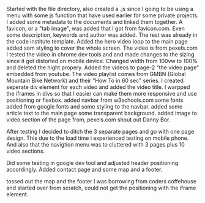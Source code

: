 Started with the file directory, also created a .js since I going to be using a menu with some js function that have used earlier for some private projects.
I added some metadata to the documents and linked them together. A favicon, or a "tab image", was added that I got from favicon.com. Even some description, keywords and author was added. The rest was already in the code institute template.
Added the hero video loop to the main page added som styling to cover the whole screen. The video is from pexels.com
I tested the video in chrome dev tools and and made changes to the sizing since it got distorted on mobile device. Changed width from 100vw to 100% and deleted the hight propery.
Added the videos to page-2 "the video page" embedded from youtube. The video playlist comes from GMBN (Global Mountain Bike Network) and their "How To in 60 sec" series. I created seperate div element for each video and added the video title. I warpped the iframes in divs so that I easier can make them more responsive and use positioning or flexbox. 
added navbar from w3schools.com
some fonts added from google fonts and some styling to the navbar. 
added some article text to the main page some transparent background.
added image to video section of the page from, pexels.com shout out Danny Bor.

After testing I decided to ditch the 3 separate pages and go with one page design. This due to the load time i experienced testing on mobile phone. And also that the navigtion menu was to cluttered with 3 pages plus 10 video sections. 

Did some testing in google dev tool and adjusted header positioning accordingly. Added contact page and some map and a footer.

tossed out the map and the footer I was borrowing from coders coffehouse and started over from scratch, could not get the positioning with the iframe element. 